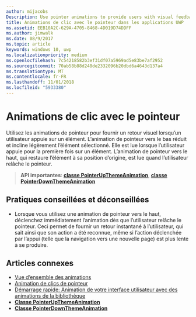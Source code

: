 ```yaml
---
author: mijacobs
Description: Use pointer animations to provide users with visual feedback when the user taps on an item.
title: Animations de clic avec le pointeur dans les applications UWP
ms.assetid: EEB10A2C-629A-4705-8468-4D019D74DDFF
ms.author: jimwalk
ms.date: 08/9/2017
ms.topic: article
keywords: windows 10, uwp
ms.localizationpriority: medium
ms.openlocfilehash: 7c54218582b3ef31df07a5969ad5e83be7af2952
ms.sourcegitcommit: 70ab58b88d248de2332096b20dbd6a4643d137a4
ms.translationtype: MT
ms.contentlocale: fr-FR
ms.lasthandoff: 11/01/2018
ms.locfileid: "5933380"
---
```

# <a name="pointer-click-animations"></a>Animations de clic avec le pointeur



Utilisez les animations de pointeur pour fournir un retour visuel lorsqu’un utilisateur appuie sur un élément. L’animation de pointeur vers le bas réduit et incline légèrement l’élément sélectionné. Elle est lue lorsque l’utilisateur appuie pour la première fois sur un élément. L’animation de pointeur vers le haut, qui restaure l’élément à sa position d’origine, est lue quand l’utilisateur relâche le pointeur.


> **API importantes**: [**classe PointerUpThemeAnimation**](https://msdn.microsoft.com/library/windows/apps/hh969168), [**classe PointerDownThemeAnimation**](https://msdn.microsoft.com/library/windows/apps/hh969164)


## <a name="dos-and-donts"></a>Pratiques conseillées et déconseillées

-   Lorsque vous utilisez une animation de pointeur vers le haut, déclenchez immédiatement l’animation dès que l’utilisateur relâche le pointeur. Ceci permet de fournir un retour instantané à l’utilisateur, qui sait ainsi que son action a été reconnue, même si l’action déclenchée par l’appui (telle que la navigation vers une nouvelle page) est plus lente à se produire.

## <a name="related-articles"></a>Articles connexes

* [Vue d’ensemble des animations](https://msdn.microsoft.com/library/windows/apps/mt187350)
* [Animation de clics de pointeur](https://msdn.microsoft.com/library/windows/apps/xaml/jj649432)
* [Démarrage rapide: Animation de votre interface utilisateur avec des animations de la bibliothèque](https://msdn.microsoft.com/library/windows/apps/xaml/hh452703)
* [**Classe PointerUpThemeAnimation**](https://msdn.microsoft.com/library/windows/apps/hh969168)
* [**Classe PointerDownThemeAnimation**](https://msdn.microsoft.com/library/windows/apps/hh969164)

 

 




